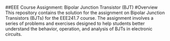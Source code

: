 ##EEE Course Assignment: Bipolar Junction Transistor (BJT)
#Overview
This repository contains the solution for the assignment on Bipolar Junction Transistors (BJTs) for the EEE241.7 course. 
The assignment involves a series of problems and exercises designed to help students better understand the behavior, operation, and analysis of BJTs in electronic circuits.
